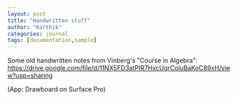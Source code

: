 ```yaml
---
layout: post
title: "Handwritten stuff"
author: "Karthik"
categories: journal
tags: [documentation,sample]
---
```


Some old handwritten notes from Vinberg's "Course in Algebra": https://drive.google.com/file/d/11NX5FD3atPIR7HxcUqrColuBaKoC89xH/view?usp=sharing

(App: Drawboard on Surface Pro) 
